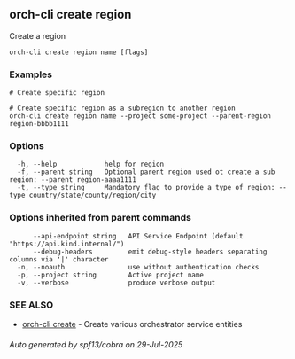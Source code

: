 ## orch-cli create region

Create a region

```
orch-cli create region name [flags]
```

### Examples

```
# Create specific region

# Create specific region as a subregion to another region
orch-cli create region name --project some-project --parent-region region-bbbb1111
```

### Options

```
  -h, --help            help for region
  -f, --parent string   Optional parent region used ot create a sub region: --parent region-aaaa1111
  -t, --type string     Mandatory flag to provide a type of region: --type country/state/county/region/city
```

### Options inherited from parent commands

```
      --api-endpoint string   API Service Endpoint (default "https://api.kind.internal/")
      --debug-headers         emit debug-style headers separating columns via '|' character
  -n, --noauth                use without authentication checks
  -p, --project string        Active project name
  -v, --verbose               produce verbose output
```

### SEE ALSO

* [orch-cli create](orch-cli_create.md)	 - Create various orchestrator service entities

###### Auto generated by spf13/cobra on 29-Jul-2025
